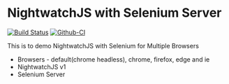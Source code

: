 # NightwatchJS with Selenium Server

[![Build Status](https://dev.azure.com/spnraju/Github/_apis/build/status/spnraju.demo-nightwatchjs-selenium?branchName=main)](https://dev.azure.com/spnraju/Github/_build/latest?definitionId=5&branchName=main)
[![Github-CI](https://github.com/spnraju/demo-nightwatchjs-selenium/actions/workflows/push-ci.yml/badge.svg)](https://github.com/spnraju/demo-nightwatchjs-selenium/actions/workflows/push-ci.yml)

This is to demo NightwatchJS with Selenium for Multiple Browsers

* Browsers - default(chrome headless), chrome, firefox, edge and ie
* NightwatchJS v1
* Selenium Server
